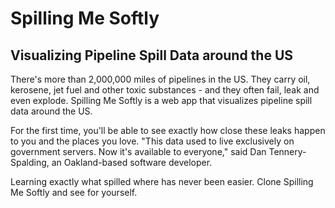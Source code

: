 # Spilling Me Softly
## Visualizing Pipeline Spill Data around the US

There's more than 2,000,000 miles of pipelines in the US. They carry oil, kerosene, jet fuel and other toxic substances - and they often fail, leak and even explode. Spilling Me Softly is a web app that visualizes pipeline spill data around the US. 

For the first time, you'll be able to see exactly how close these leaks happen to you and the places you love. "This data used to live exclusively on government servers. Now it's available to everyone," said Dan Tennery-Spalding, an Oakland-based software developer.

Learning exactly what spilled where has never been easier. Clone Spilling Me Softly and see for yourself.

